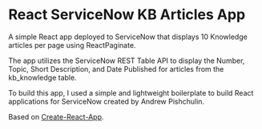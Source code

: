 
# React ServiceNow KB Articles App

A simple React app deployed to ServiceNow that displays 10 Knowledge articles per page using ReactPaginate.

The app utilizes the ServiceNow REST Table API to display the Number, Topic, Short Description, and Date Published for articles from the kb_knowledge table.

To build this app, I used a simple and lightweight boilerplate to build React applications for ServiceNow created by Andrew Pishchulin.

Based on [Create-React-App](https://github.com/facebook/create-react-app).



